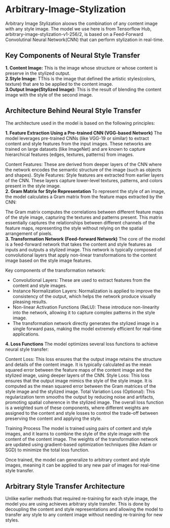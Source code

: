 # Arbitrary-Image-Stylization
Arbitrary Image Stylization aloows the combination of any content image with any style image. The model we use here is from Tensorflow Hub, arbitrary-image-stylization-v1-256/2, is based on a Feed-Forward Convolutinal Neural Network(CNN) that can perform stylization in real-time.

## Key Components of Neural Style Transfer
**1. Content Image:** This is the image whose structure or whose content is preserve in the stylized output.<br/>
**2.Style Image:** TThis is the image that defined the artistic styles(colors, texture) that are to be applied to the content image.<br/>
**3.Output Image(Stylized Image):** This is the result of blending the content image with the style of the second image.<br/>

## Architecture Behind Neural Style Transfer
The architecture used in the model is based on the following principles:

**1. Feature Extraction Using a Pre-trained CNN (VGG-based Network)**
The model leverages pre-trained CNNs (like VGG-19 or similar) to extract content and style features from the input images. These networks are trained on large datasets (like ImageNet) and are known to capture hierarchical features (edges, textures, patterns) from images.

Content Features: These are derived from deeper layers of the CNN where the network encodes the semantic structure of the image (such as objects and shapes).
Style Features: Style features are extracted from earlier layers of the CNN. These layers capture lower-level textures, patterns, and colors present in the style image.<br/>
**2. Gram Matrix for Style Representation**
To represent the style of an image, the model calculates a Gram matrix from the feature maps extracted by the CNN:<br/>

The Gram matrix computes the correlations between different feature maps of the style image, capturing the textures and patterns present.
This matrix essentially captures the relationships between different channels of the feature maps, representing the style without relying on the spatial arrangement of pixels.<br/>
**3. Transformation Network (Feed-forward Network)**
The core of the model is a feed-forward network that takes the content and style features as inputs and outputs a stylized image. This network is typically composed of convolutional layers that apply non-linear transformations to the content image based on the style image features.<br/>

Key components of the transformation network:

- Convolutional Layers: These are used to extract features from the content and style images.
- Instance Normalization Layers: Normalization is applied to improve the consistency of the output, which helps the network produce visually pleasing results.
- Non-linear Activation Functions (ReLU): These introduce non-linearity into the network, allowing it to capture complex patterns in the style image.
- The transformation network directly generates the stylized image in a single forward pass, making the model extremely efficient for real-time applications.<br/>

**4. Loss Functions**
The model optimizes several loss functions to achieve neural style transfer:

Content Loss:
This loss ensures that the output image retains the structure and details of the content image. It is typically calculated as the mean squared error between the feature maps of the content image and the stylized image, using deeper layers of the CNN.
Style Loss:
This loss ensures that the output image mimics the style of the style image. It is computed as the mean squared error between the Gram matrices of the style image and the stylized image.
Total Variation Loss (Optional):
This regularization term smooths the output by reducing noise and artifacts, promoting spatial coherence in the stylized image.
The overall loss function is a weighted sum of these components, where different weights are assigned to the content and style losses to control the trade-off between preserving the content and applying the style.

Training Process
The model is trained using pairs of content and style images, and it learns to combine the style of the style image with the content of the content image. The weights of the transformation network are updated using gradient-based optimization techniques (like Adam or SGD) to minimize the total loss function.

Once trained, the model can generalize to arbitrary content and style images, meaning it can be applied to any new pair of images for real-time style transfer.

## Arbitrary Style Transfer Architecture
Unlike earlier methods that required re-training for each style image, the model you are using achieves arbitrary style transfer. This is done by decoupling the content and style representations and allowing the model to transfer any style to any content image without needing re-training for new styles.
